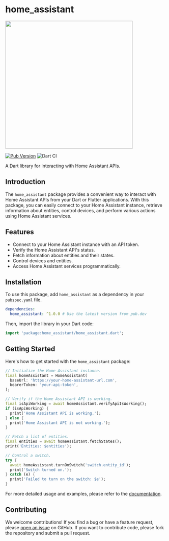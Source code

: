 # home_assistant

[<img src="https://design.home-assistant.io/images/brand/logo.png" height="400" />](https://github.com/praharshbhatt/home_assistant)

[![Pub Version](https://img.shields.io/pub/v/home_assistant.svg)](https://pub.dev/packages/home_assistant)
![Dart CI](https://github.com/praharshbhatt/home_assistant-dart/workflows/Dart%20CI/badge.svg)

A Dart library for interacting with Home Assistant APIs.

## Introduction

The `home_assistant` package provides a convenient way to interact with Home Assistant APIs from your Dart or Flutter applications. With this package, you can easily connect to your Home Assistant instance, retrieve information about entities, control devices, and perform various actions using Home Assistant services.

## Features

- Connect to your Home Assistant instance with an API token.
- Verify the Home Assistant API's status.
- Fetch information about entities and their states.
- Control devices and entities.
- Access Home Assistant services programmatically.

## Installation

To use this package, add `home_assistant` as a dependency in your `pubspec.yaml` file.

```yaml
dependencies:
  home_assistant: ^1.0.0 # Use the latest version from pub.dev
```

Then, import the library in your Dart code:

```dart
import 'package:home_assistant/home_assistant.dart';
```

## Getting Started

Here's how to get started with the `home_assistant` package:

```dart
// Initialize the Home Assistant instance.
final homeAssistant = HomeAssistant(
  baseUrl: 'https://your-home-assistant-url.com',
  bearerToken: 'your-api-token',
);

// Verify if the Home Assistant API is working.
final isApiWorking = await homeAssistant.verifyApiIsWorking();
if (isApiWorking) {
  print('Home Assistant API is working.');
} else {
  print('Home Assistant API is not working.');
}

// Fetch a list of entities.
final entities = await homeAssistant.fetchStates();
print('Entities: $entities');

// Control a switch.
try {
  await homeAssistant.turnOnSwitch('switch.entity_id');
  print('Switch turned on.');
} catch (e) {
  print('Failed to turn on the switch: $e');
}
```

For more detailed usage and examples, please refer to the [documentation](https://pub.dev/packages/home_assistant).

## Contributing

We welcome contributions! If you find a bug or have a feature request, please [open an issue](https://github.com/praharshbhatt/home_assistant/issues) on GitHub. If you want to contribute code, please fork the repository and submit a pull request.
